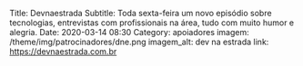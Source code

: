 Title: Devnaestrada
Subtitle: Toda sexta-feira um novo episódio sobre tecnologias, entrevistas com profissionais na área, tudo com muito humor e alegria.
Date: 2020-03-14 08:30
Category: apoiadores
imagem: /theme/img/patrocinadores/dne.png
imagem_alt: dev na estrada
link: https://devnaestrada.com.br